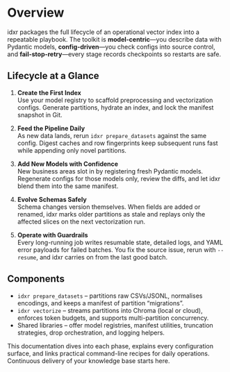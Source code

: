 # Overview

idxr packages the full lifecycle of an operational vector index into a repeatable playbook. The toolkit is **model-centric**—you describe data with Pydantic models, **config-driven**—you check configs into source control, and **fail-stop-retry**—every stage records checkpoints so restarts are safe.

## Lifecycle at a Glance

1. **Create the First Index**  
   Use your model registry to scaffold preprocessing and vectorization configs. Generate partitions, hydrate an index, and lock the manifest snapshot in Git.

2. **Feed the Pipeline Daily**  
   As new data lands, rerun `idxr prepare_datasets` against the same config. Digest caches and row fingerprints keep subsequent runs fast while appending only novel partitions.

3. **Add New Models with Confidence**  
   New business areas slot in by registering fresh Pydantic models. Regenerate configs for those models only, review the diffs, and let idxr blend them into the same manifest.

4. **Evolve Schemas Safely**  
   Schema changes version themselves. When fields are added or renamed, idxr marks older partitions as stale and replays only the affected slices on the next vectorization run.

5. **Operate with Guardrails**  
   Every long-running job writes resumable state, detailed logs, and YAML error payloads for failed batches. You fix the source issue, rerun with `--resume`, and idxr carries on from the last good batch.

## Components

- `idxr prepare_datasets` – partitions raw CSVs/JSONL, normalises encodings, and keeps a manifest of partition “migrations”.
- `idxr vectorize` – streams partitions into Chroma (local or cloud), enforces token budgets, and supports multi-partition concurrency.
- Shared libraries – offer model registries, manifest utilities, truncation strategies, drop orchestration, and logging helpers.

This documentation dives into each phase, explains every configuration surface, and links practical command-line recipes for daily operations. Continuous delivery of your knowledge base starts here.
